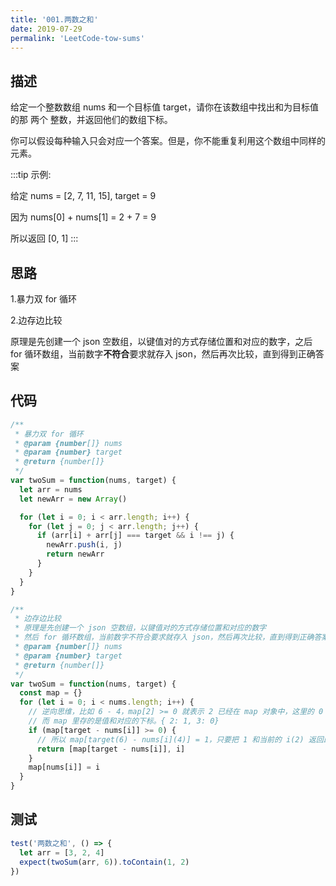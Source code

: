 ```yaml
---
title: '001.两数之和'
date: 2019-07-29
permalink: 'LeetCode-tow-sums'
---
```


## 描述

给定一个整数数组 nums 和一个目标值 target，请你在该数组中找出和为目标值的那 两个 整数，并返回他们的数组下标。

你可以假设每种输入只会对应一个答案。但是，你不能重复利用这个数组中同样的元素。

:::tip
示例:

给定 nums = [2, 7, 11, 15], target = 9

因为 nums[0] + nums[1] = 2 + 7 = 9

所以返回 [0, 1]
:::

## 思路

1.暴力双 for 循环

2.边存边比较

原理是先创建一个 json 空数组，以键值对的方式存储位置和对应的数字，之后 for 循环数组，当前数字**不符合**要求就存入 json，然后再次比较，直到得到正确答案

## 代码

```js
/**
 * 暴力双 for 循环
 * @param {number[]} nums
 * @param {number} target
 * @return {number[]}
 */
var twoSum = function(nums, target) {
  let arr = nums
  let newArr = new Array()

  for (let i = 0; i < arr.length; i++) {
    for (let j = 0; j < arr.length; j++) {
      if (arr[i] + arr[j] === target && i !== j) {
        newArr.push(i, j)
        return newArr
      }
    }
  }
}
```

```js
/**
 * 边存边比较
 * 原理是先创建一个 json 空数组，以键值对的方式存储位置和对应的数字
 * 然后 for 循环数组，当前数字不符合要求就存入 json，然后再次比较，直到得到正确答案
 * @param {number[]} nums
 * @param {number} target
 * @return {number[]}
 */
var twoSum = function(nums, target) {
  const map = {}
  for (let i = 0; i < nums.length; i++) {
    // 逆向思维，比如 6 - 4，map[2] >= 0 就表示 2 已经在 map 对象中，这里的 0 其实是下标
    // 而 map 里存的是值和对应的下标。{ 2: 1, 3: 0}
    if (map[target - nums[i]] >= 0) {
      // 所以 map[target(6) - nums[i](4)] = 1，只要把 1 和当前的 i(2) 返回即可
      return [map[target - nums[i]], i]
    }
    map[nums[i]] = i
  }
}
```

## 测试

```js
test('两数之和', () => {
  let arr = [3, 2, 4]
  expect(twoSum(arr, 6)).toContain(1, 2)
})
```
